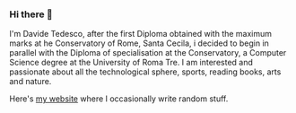 ### Hi there 👋

I'm Davide Tedesco, after the first Diploma obtained with the maximum marks at he Conservatory of Rome, Santa Cecila, i decided to begin in parallel with the Diploma of specialisation at the Conservatory, a Computer Science degree at the University of Roma Tre. I am interested and passionate about all the technological sphere, sports, reading books, arts and nature.

Here's [my website](https://www.davidetedesco.it/) where I occasionally write random stuff.
